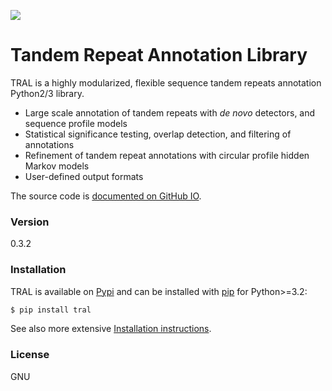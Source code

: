 [<img src="https://img.shields.io/pypi/v/tral.svg?branch=master">](https://pypi.python.org/pypi/tral)

# Tandem Repeat Annotation Library

TRAL is a highly modularized, flexible sequence tandem repeats annotation Python2/3 library.

  - Large scale annotation of tandem repeats with *de novo* detectors, and sequence profile models
  - Statistical significance testing, overlap detection, and filtering of annotations
  - Refinement of tandem repeat annotations with circular profile hidden Markov models
  - User-defined output formats

The source code is [documented on GitHub IO].

### Version
0.3.2


### Installation

TRAL is available on [Pypi] and can be installed with [pip] for Python>=3.2:

```sh
$ pip install tral
```

See also more extensive [Installation instructions].


### License

GNU

[documented on GitHub IO]:http://elkeschaper.github.io/tral/
[Installation instructions]:http://elkeschaper.github.io/tral/install.html#install
[Pypi]:https://pypi.python.org/pypi
[pip]:https://pip.pypa.io/en/latest/
